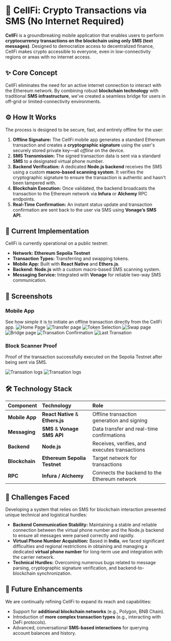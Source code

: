 # 📱 CellFi: Crypto Transactions via SMS (No Internet Required)

**CellFi** is a groundbreaking mobile application that enables users to perform **cryptocurrency transactions on the blockchain using only SMS (text messages)**. Designed to democratize access to decentralized finance, CellFi makes crypto accessible to everyone, even in low-connectivity regions or areas with no internet access.

## ✨ Core Concept

CellFi eliminates the need for an active internet connection to interact with the Ethereum network. By combining robust **blockchain technology** with traditional **SMS infrastructure**, we've created a seamless bridge for users in off-grid or limited-connectivity environments.

## ⚙️ How It Works

The process is designed to be secure, fast, and entirely offline for the user:

1.  **Offline Signature:** The CellFi mobile app generates a standard Ethereum transaction and creates a **cryptographic signature** using the user's securely stored private key—all _offline_ on the device.
2.  **SMS Transmission:** The signed transaction data is sent via a standard **SMS** to a designated virtual phone number.
3.  **Backend Verification:** A dedicated **Node.js backend** receives the SMS using a custom **macro-based scanning system**. It verifies the cryptographic signature to ensure the transaction is authentic and hasn't been tampered with.
4.  **Blockchain Execution:** Once validated, the backend broadcasts the transaction to the Ethereum network via **Infura** or **Alchemy** RPC endpoints.
5.  **Real-Time Confirmation:** An instant status update and transaction confirmation are sent back to the user via SMS using **Vonage’s SMS API**.

## 🚀 Current Implementation

CellFi is currently operational on a public testnet:

- **Network:** **Ethereum Sepolia Testnet**
- **Transaction Types:** Transferring and swapping tokens.
- **Mobile App:** Built with **React Native** and **Ethers.js**.
- **Backend:** **Node.js** with a custom macro-based SMS scanning system.
- **Messaging Service:** Integrated with **Vonage** for reliable two-way SMS communication.

## 📸 Screenshots

### Mobile App

See how simple it is to initiate an offline transaction directly from the CellFi app.
![Home Page](./Screenshots/CellFi-home.jpg)
![Transfer page](./Screenshots/Transfer.jpg)
![Token Selection](./Screenshots/TokenSelect.jpg)
![Swap page](./Screenshots/Swap.jpg)
![Bridge page](./Screenshots/Bridge.jpg)
![Transation Confirmation](./Screenshots/TxnConfirmation.jpg)
![Last Transation](./Screenshots/Transaction.jpg)

### Block Scanner Proof

Proof of the transaction successfully executed on the Sepolia Testnet after being sent via SMS.

![Transation logs](./Screenshots/Logs.jpg)
![Transation logs](./Screenshots/Etherscan.png)

## 🛠️ Technology Stack

| Component      | Technology                       | Role                                          |
| :------------- | :------------------------------- | :-------------------------------------------- |
| **Mobile App** | **React Native** & **Ethers.js** | Offline transaction generation and signing    |
| **Messaging**  | **SMS** & **Vonage SMS API**     | Data transfer and real-time confirmations     |
| **Backend**    | **Node.js**                      | Receives, verifies, and executes transactions |
| **Blockchain** | **Ethereum Sepolia Testnet**     | Target network for transactions               |
| **RPC**        | **Infura / Alchemy**             | Connects the backend to the Ethereum network  |

## 🚧 Challenges Faced

Developing a system that relies on SMS for blockchain interaction presented unique technical and logistical hurdles:

- **Backend Communication Stability:** Maintaining a stable and reliable connection between the virtual phone number and the Node.js backend to ensure all messages were parsed correctly and rapidly.
- **Virtual Phone Number Acquisition:** Based in **India**, we faced significant difficulties and regional restrictions in obtaining and managing a dedicated **virtual phone number** for long-term use and integration with the carrier network.
- **Technical Hurdles:** Overcoming numerous bugs related to message parsing, cryptographic signature verification, and backend-to-blockchain synchronization.

## 🔮 Future Enhancements

We are continually refining CellFi to expand its reach and capabilities:

- Support for **additional blockchain networks** (e.g., Polygon, BNB Chain).
- Introduction of **more complex transaction types** (e.g., interacting with DeFi protocols).
- Advanced, conversational **SMS-based interactions** for querying account balances and history.
